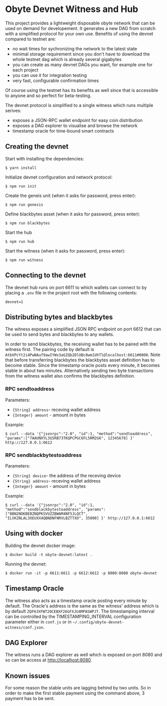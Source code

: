 # Obyte Devnet Witness and Hub

This project provides a lightweight disposable obyte network that can be used on demand for developement. It generates a new DAG from scratch with a simplified protocol for your own use. Benefits of using the devnet compared to testnet are:
* no wait times for sychronizing the network to the latest state
* minimal storage requirement since you don't have to download the whole testnet dag which is already several gigabytes
* you can create as many devnet DAGs you want, for example one for each project
* you can use it for integration testing
* very fast, configurable confirmation times

Of course using the testnet has its benefits as well since that is accessible to anyone and so perfect for beta-testing.

The devnet protocol is simplified to a single witness which runs multiple serives:
* exposes a JSON-RPC wallet endpoint for easy coin distribution
* exposes a DAG explorer to visualise and browse the network
* timestamp oracle for time-bound smart contracts

## Creating the devnet
Start with installing the dependencies:
```
$ yarn install
```

Initialize devnet configuration and network protocol:
```
$ npm run init
```

Create the geneis unit (when it asks for password, press enter):
```
$ npm run genesis
```

Define blackbytes asset (when it asks for password, press enter):
```
$ npm run blackbytes
```

Start the hub
```
$ npm run hub
```

Start the witness (when it asks for password, press enter):
```
$ npm run witness
```

## Connecting to the devnet

The devnet hub runs on port 6611 to which wallets can connect to by placing a `.env` file in the project root with the following contents:

```
devnet=1
```

## Distributing bytes and blackbytes

The witness exposes a simplified JSON RPC endpoint on port 6612 that can be used to send bytes and blackbytes to any wallets.

In order to send blackbytes, the receiving wallet has to be paired with the witness first. The pairing code by default is `AtbXPcYt2i4PwNAuf9awIYWx3aGZQb2DlUBc8wm1UhTl@localhost:6611#0000`. Note that before transferring blackbytes the blackbytes asset definition has to become stable. Since the timestamp oracle posts every minute, it becomes stable in about two minutes. Alternatively sending two byte transactions from the witness wallet also confirms the blackbytes definition.

### RPC sendtoaddress
Parameters:
* `{String} address`- receving wallet address
* `{Integer} amount` - amount in bytes

Example:
```
$ curl --data '{"jsonrpc":"2.0", "id":1, "method":"sendtoaddress", "params":["7AAUNXYL3G5RB73TKQPCPGC6FL5RM2G6", 12345678] }' http://127.0.0.1:6612
```

### RPC sendblackbytestoaddress
Parameters:
* `{String} device`- the address of the receving device
* `{String} address`- receving wallet address
* `{Integer} amount` - amount in bytes

Example:
```
$ curl --data '{"jsonrpc":"2.0", "id":1, "method":"sendblackbytestoaddress", "params": ["0BN2NOKBEBZNQPKSVUZZBWAM4NF5JLQCT", "ILVKZNLAL3OEUXX4QBNDNFNRVLBZTTXO", 35000] }' http://127.0.0.1:6612
```

## Using with docker

Building the devnet docker image:

```
$ docker build -t obyte-devnet:latest .
```

Running the devnet:

```
$ docker run -it -p 6611:6611 -p 6612:6612 -p 8080:8080 obyte-devnet
```

## Timestamp Oracle

The witness also acts as a timestamp oracle posting every minute by default. The Oracle's address is the same as the witness' address which is by default `ZQFHJXFWT2OCEBXF26GFXJU4MPASWPJT`. The timestamping interval can be controlled by the TIMESTAMPING_INTERVAL configuration parameter either in `conf.js` or in `~/.config/obyte-devnet-witness/conf.json`.

## DAG Explorer

The witness runs a DAG explorer as well which is exposed on port 8080 and so can be access at [http://localhost:8080](http://localhost:8080).

## Known issues

For some reason the stable units are lagging behind by two units. So in order to make the first stable payment using the command above, 3 payment has to be sent.
